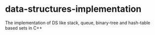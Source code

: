# data-structures-implementation
The implementation of DS like stack, queue, binary-tree and hash-table based sets in C++
